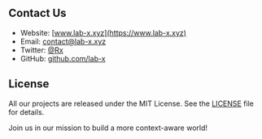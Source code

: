 ## Contact Us

- Website: [www.lab-x.xyz](https://www.lab-x.xyz)
- Email: [contact@lab-x.xyz](contact@lab-x.xyz)
- Twitter: [@Rx](https://twitter.com/shashivadan99)
- GitHub: [github.com/lab-x](https://github.com/shashivadan)

## License

All our projects are released under the MIT License. See the [LICENSE](/) file for details.

Join us in our mission to build a more context-aware world!